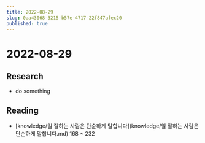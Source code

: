 ```yaml
---
title: 2022-08-29
slug: 0aa43068-3215-b57e-4717-22f847afec20
published: true
---
```


# 2022-08-29

## Research

* do something

## Reading

* \[knowledge/일 잘하는 사람은 단순하게 말합니다\](knowledge/일 잘하는 사람은 단순하게 말합니다.md) 168 ~ 232

